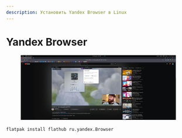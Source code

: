 ```yaml
---
description: Установить Yandex Browser в Linux
---
```


# Yandex Browser

<figure><img src="../../../.gitbook/assets/Снимок экрана от 2023-04-30 18-32-49.png" alt=""><figcaption></figcaption></figure>

```bash
flatpak install flathub ru.yandex.Browser
```
